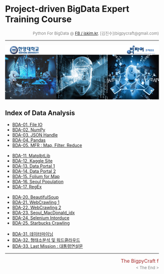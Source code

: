 
# Project-driven BigData Expert Training Course

<div align='right'><font size=2 color='gray'>Python For BigData @ <font color='blue'><a href='https://www.facebook.com/jskim.kr'>FB / jskim.kr</a></font>, [김진수](bigpycraft@gmail.com)</font></div>
<hr>

<img src="../images/img_front_readme_hyu.png">

## Index of Data Analysis

- <a href="https://htmlpreview.github.io/?https://github.com/jinsookim/iitp18-hyu-bigdata/blob/master/section-B/html/H51_PB_DA_307_FileIO.html                 "> BDA-01. File IO                     </a>
- <a href="https://htmlpreview.github.io/?https://github.com/jinsookim/iitp18-hyu-bigdata/blob/master/section-B/html/H52_PC_DA_521_NumPy_h5.html               "> BDA-02. NumPy                       </a>
- <a href="https://htmlpreview.github.io/?https://github.com/jinsookim/iitp18-hyu-bigdata/blob/master/section-B/html/H53_PB_DA_422_JSON.html                   "> BDA-03. JSON Handle                 </a>
- <a href="https://htmlpreview.github.io/?https://github.com/jinsookim/iitp18-hyu-bigdata/blob/master/section-B/html/H61_PC_DA_531_Pandas_h5.html              "> BDA-04. Pandas                      </a>
- <a href="https://htmlpreview.github.io/?https://github.com/jinsookim/iitp18-hyu-bigdata/blob/master/section-B/html/H62_PB_DA_421_MFR.html                    "> BDA-05. MFR : Map, Filter, Reduce   </a>
<br/><br/>
- <a href="https://htmlpreview.github.io/?https://github.com/jinsookim/iitp18-hyu-bigdata/blob/master/section-B/html/H63_PC_DA_511_Matplotlib_h5.html          "> BDA-11. MatplbtLib                  </a>
- <a href="https://htmlpreview.github.io/?https://github.com/jinsookim/iitp18-hyu-bigdata/blob/master/section-B/html/H71_PD_DA_610_Kaggle_Titanic.html         "> BDA-12. Kaggle Site                 </a>
- <a href="https://htmlpreview.github.io/?https://github.com/jinsookim/iitp18-hyu-bigdata/blob/master/section-B/html/H72_PD_DA_621_DataGoKr.html               "> BDA-13. Data Portal 1               </a>
- <a href="https://htmlpreview.github.io/?https://github.com/jinsookim/iitp18-hyu-bigdata/blob/master/section-B/html/H73_PD_DA_622_DataGoKr.html               "> BDA-14. Data Portal 2               </a>
- <a href="https://htmlpreview.github.io/?https://github.com/jinsookim/iitp18-hyu-bigdata/blob/master/section-B/html/H74_PB_DA_424_Folium_ver1.html            "> BDA-15. Folium for Map              </a>
- <a href="https://htmlpreview.github.io/?https://github.com/jinsookim/iitp18-hyu-bigdata/blob/master/section-B/html/H81_PD_DA_630_Seoul_Population_18_1Q.html "> BDA-16. Seoul Population            </a>
- <a href="https://htmlpreview.github.io/?https://github.com/jinsookim/iitp18-hyu-bigdata/blob/master/section-B/html/H82_PB_DA_423_RegEx_ver1.html             "> BDA-17. RegEx                       </a>
<br/><br/>
- <a href="https://htmlpreview.github.io/?https://github.com/jinsookim/iitp18-hyu-bigdata/blob/master/section-B/html/H83_PE_DA_710_BeautifulSoup.html            "> BDA-20. BeautifulSoup               </a>
- <a href="https://htmlpreview.github.io/?https://github.com/jinsookim/iitp18-hyu-bigdata/blob/master/section-B/html/H83_PE_DA_713_WebCrawling1.html             "> BDA-21. WebCrawling 1               </a>
- <a href="https://htmlpreview.github.io/?https://github.com/jinsookim/iitp18-hyu-bigdata/blob/master/section-B/html/H84_PE_DA_713_WebCrawling2.html             "> BDA-22. WebCrawling 2               </a>
- <a href="https://htmlpreview.github.io/?https://github.com/jinsookim/iitp18-hyu-bigdata/blob/master/section-B/html/H86_PE_DA_720_Seoul_MacDonald_idx_v3.html   "> BDA-23. Seoul_MacDonald_idx         </a>
- <a href="https://htmlpreview.github.io/?https://github.com/jinsookim/iitp18-hyu-bigdata/blob/master/section-B/html/H87_PE_DA_730_Selenium_WebDriver.html       "> BDA-24. Selenium Intorduce          </a>
- <a href="https://htmlpreview.github.io/?https://github.com/jinsookim/iitp18-hyu-bigdata/blob/master/section-B/html/H88_PE_DA_731_Selenium_Starbucks_idx_v3.html"> BDA-25. Starbucks Crawling          </a>
<br/><br/>
- <a href="https://htmlpreview.github.io/?https://github.com/jinsookim/iitp18-hyu-bigdata/blob/master/section-B/html/H91_PF_DA_810_Datamining_v2.html            "> BDA-31. 데이터마이닝                </a>
- <a href="https://htmlpreview.github.io/?https://github.com/jinsookim/iitp18-hyu-bigdata/blob/master/section-B/html/H92_PF_DA_820_WordCloud_형태소분석_v2.html  "> BDA-32. 형태소분석 및 워드클라우드  </a>
- <a href="https://htmlpreview.github.io/?https://github.com/jinsookim/iitp18-hyu-bigdata/blob/master/section-B/html/H93_PF_DA_823_WordCloud_대통령연설문_v3.html"> BDA-33. Last Mission : 대통령연설문 </a>

<hr>
<marquee><font size=3 color='brown'>The BigpyCraft find the information to design valuable society with Technology & Craft.</font></marquee>
<div align='right'><font size=2 color='gray'> &lt; The End &gt; </font></div>
